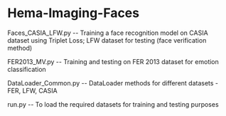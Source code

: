 # Hema-Imaging-Faces

Faces_CASIA_LFW.py
  -- Training a face recognition model on CASIA dataset using Triplet Loss; LFW dataset for testing (face verification method)
  
FER2013_MV.py
  -- Training and testing on FER 2013 dataset for emotion classification
  
DataLoader_Common.py
  -- DataLoader methods for different datasets - FER, LFW, CASIA
  
run.py
  -- To load the required datasets for training and testing purposes
